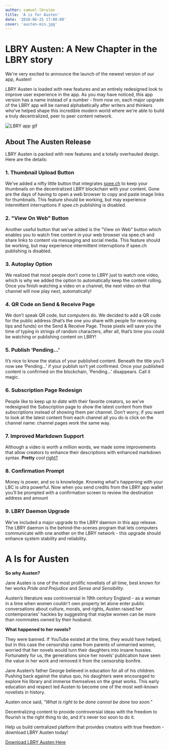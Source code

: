 ```yaml
---
author: samuel-lbryian
title: 'A is for Austen'
date: '2018-06-25 17:00:00'
cover: 'austen-min.jpg'
---
```


# LBRY Austen: A New Chapter in the LBRY story

We're very excited to announce the launch of the newest version of our app, Austen! 

LBRY Austen is loaded with new features and an entirely redesigned look to improve user experience in the app. As you may have noticed, this app version has a name instead of a number - from now on, each major upgrade of the LBRY app will be named alphabetically after writers and thinkers who’ve helped shape this incredible modern world where we're able to build a truly decentralized, peer to peer content network.

![LBRY app gif](https://spee.ch/7/lbry-redesign-full.gif)

## About The Austen Release

LBRY Austen is packed with new features and a totally overhauled design. Here are the details:

### 1. Thumbnail Upload Button

We’ve added a nifty little button that integrates [spee.ch](https://spee.ch) to keep your thumbnails on the decentralized LBRY blockchain with your content. Gone are the days of having to open a web browser to copy and paste image links for thumbnails. This feature should be working, but may experience intermittent interruptions if spee.ch publishing is disabled.

### 2. "View On Web" Button

Another useful button that we’ve added is the "View on Web" button which enables you to watch free content in your web browser via spee.ch and share links to content via messaging and social media. This feature should be working, but may experience intermittent interruptions if spee.ch publishing is disabled.

### 3. Autoplay Option

We realized that most people don’t come to LBRY just to watch one video, which is why we added the option to automatically keep the content rolling. Once you finish watching a video on a channel, the next video on that channel will now play next, automatically!

### 4. QR Code on Send & Receive Page

We don’t speak QR code, but computers do. We decided to add a QR code for the public address (that’s the one you share with people for receiving tips and funds) on the Send & Receive Page. Those pixels will save you the time of typing in strings of random characters, after all, that’s time you could be watching or publishing content on LBRY!

### 5. Publish ‘Pending…’

It’s nice to know the status of your published content. Beneath the title you’ll now see ‘Pending…’ if your publish isn’t yet confirmed. Once your published content is confirmed on the blockchain, ‘Pending…’ disappears. Call it magic.

### 6. Subscription Page Redesign

People like to keep *up to date* with their favorite creators, so we’ve redesigned the Subscription page to show the latest content from their subscriptions instead of showing them per channel. Don’t worry, if you want to look at the latest content from each channel all you do is click on the channel name: channel pages work the same way.

### 7. Improved Markdown Support

Although a video is worth a million words, we made some improvements that allow creators to enhance their descriptions with enhanced markdown syntax. **Pretty** *cool* [right?](http://commonmark.org/help/)

### 8. Confirmation Prompt

Money is power, and so is knowledge. Knowing what's happening with your LBC is ultra powerful. Now when you send credits from the LBRY app wallet you’ll be prompted with a confirmation screen to review the destination address and amount

### 9. LBRY Daemon Upgrade

We've included a major upgrade to the LBRY daemon in this app release. The LBRY daemon is the behind-the-scenes program that lets computers communicate with one another on the LBRY network - this upgrade should enhance system stability and reliability.

# A Is for Austen

**So why Austen?**

Jane Austen is one of the most prolific novelists of all time, best known for her works *Pride and Prejudice* and *Sense and Sensibility.*

Austen’s literature was controversial in 19th century England - as a woman in a time when women couldn't own property let alone enter public conversations about culture, morals, and rights, Austen raised her contemporaries' hackles by suggesting that maybe women can be more than roommates owned by their husband.

**What happened to her novels?**

They were banned. If YouTube existed at the time, they would have helped, but in this case the censorship came from parents of unmarried women, worried that her novels would turn their daughters into insane hussies. Fortunately for us, the generations since her novels' publication have seen the value in her work and removed it from the censorship bonfire.

Jane Austen’s father George believed in education for all of his children. Pushing back against the status quo, his daughters were encouraged to explore his library and immerse themselves on the great works. This early education and respect led Austen to become one of the most well-known novelists in history.

Austen once said, *"What is right to be done cannot be done too soon."* 

Decentralizing content to provide controversial ideas with the freedom to flourish is the right thing to do, and it's never too soon to do it. 

Help us build centralized platform that provides creators with true freedom - download LBRY Austen today! 

[Download LBRY Austen Here](https://lbry.io/get?auto=1)


